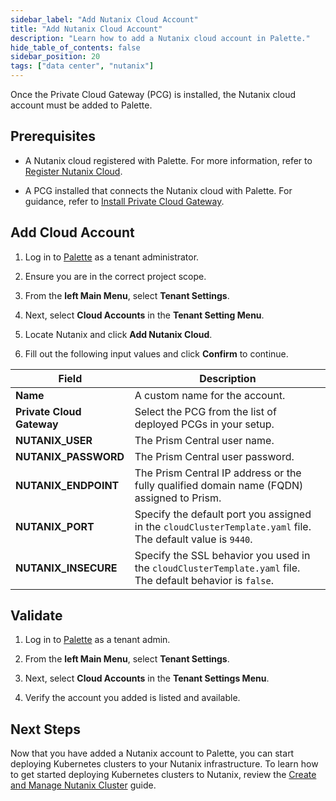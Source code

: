```yaml
---
sidebar_label: "Add Nutanix Cloud Account"
title: "Add Nutanix Cloud Account"
description: "Learn how to add a Nutanix cloud account in Palette."
hide_table_of_contents: false
sidebar_position: 20
tags: ["data center", "nutanix"]
---
```


Once the Private Cloud Gateway (PCG) is installed, the Nutanix cloud account must be added to Palette.

## Prerequisites

- A Nutanix cloud registered with Palette. For more information, refer to [Register Nutanix Cloud](register-nutanix-cloud.md).

- A PCG installed that connects the Nutanix cloud with Palette. For guidance, refer to [Install Private Cloud Gateway](./install-pcg/install-pcg.md).

## Add Cloud Account

1. Log in to [Palette](https://console.spectrocloud.com/) as a tenant administrator.

2. Ensure you are in the correct project scope.

3. From the **left Main Menu**, select **Tenant Settings**.

4. Next, select **Cloud Accounts** in the **Tenant Setting Menu**.

5. Locate Nutanix and click **Add Nutanix Cloud**.

6. Fill out the following input values and click **Confirm** to continue.

| **Field**                 | **Description**                                                                                             |
| ------------------------- | ----------------------------------------------------------------------------------------------------------- |
| **Name**                  | A custom name for the account.                                                                              |
| **Private Cloud Gateway** | Select the PCG from the list of deployed PCGs in your setup.                                                |
| **NUTANIX_USER**          | The Prism Central user name.                                                                                |
| **NUTANIX_PASSWORD**      | The Prism Central user password.                                                                            |
| **NUTANIX_ENDPOINT**      | The Prism Central IP address or the fully qualified domain name (FQDN) assigned to Prism.                   |
| **NUTANIX_PORT**          | Specify the default port you assigned in the `cloudClusterTemplate.yaml` file. The default value is `9440`. |
| **NUTANIX_INSECURE**      | Specify the SSL behavior you used in the `cloudClusterTemplate.yaml` file. The default behavior is `false`. |

## Validate

1. Log in to [Palette](https://console.spectrocloud.com/) as a tenant admin.

2. From the **left Main Menu**, select **Tenant Settings**.

3. Next, select **Cloud Accounts** in the **Tenant Settings Menu**.

4. Verify the account you added is listed and available.

## Next Steps

Now that you have added a Nutanix account to Palette, you can start deploying Kubernetes clusters to your Nutanix infrastructure. To learn how to get started deploying Kubernetes clusters to Nutanix, review the [Create and Manage Nutanix Cluster](/clusters/data-center/nutanix/create-manage-nutanix-cluster.md) guide.
